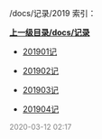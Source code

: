 /docs/记录/2019 索引：


**[上一级目录/docs/记录](/docs/记录/index.md)**

- [201901记](/docs/记录/2019/201901记.md)

- [201902记](/docs/记录/2019/201902记.md)

- [201903记](/docs/记录/2019/201903记.md)

- [201904记](/docs/记录/2019/201904记.md)


<font size=2 color='grey'> 2020-03-12 02:17 </font>